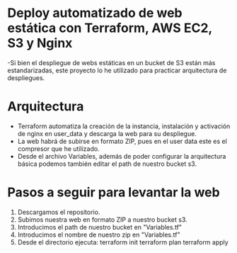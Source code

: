 # Deploy automatizado de web estática con Terraform, AWS EC2, S3 y Nginx
-Si bien el despliegue de webs estáticas en un bucket de S3 están más estandarizadas, este proyecto lo he utilizado para practicar arquitectura de despliegues.

# Arquitectura
- Terraform automatiza la creación de la instancia, instalación y activación de nginx en user_data y descarga la web para su despliegue.
- La web habrá de subirse en formato ZIP, pues en el user data este es el compresor que he utilizado.
- Desde el archivo Variables, además de poder configurar la arquitectura básica podemos también editar el path de nuestro bucket s3.

# Pasos a seguir para levantar la web
1. Descargamos el repositorio.
2. Subimos nuestra web en formato ZIP a nuestro bucket s3.
3. Introducimos el path de nuestro bucket en "Variables.tf"
4. Introducimos el nombre de nuestro zip en "Variables.tf"
5. Desde el directorio ejecuta:
    terraform init
    terraform plan
    terraform apply
